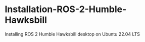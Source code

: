 # Installation-ROS-2-Humble-Hawksbill
Installing ROS 2 Humble Hawksbill desktop on Ubuntu 22.04 LTS

